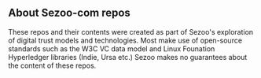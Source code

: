 ## About Sezoo-com repos

These repos and their contents were created as part of Sezoo's exploration of digital trust models and technologies. Most make use of open-source standards such as the W3C VC data model and Linux Founation Hyperledger libraries (Indie, Ursa etc.)
Sezoo makes no guarantees about the content of these repos.
